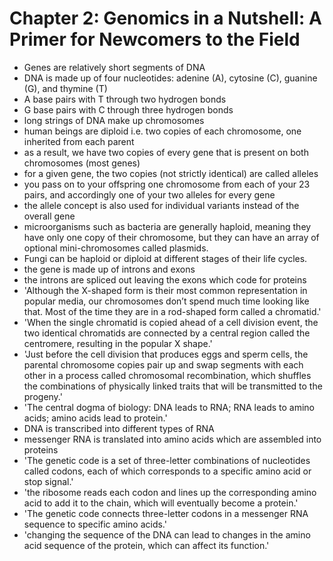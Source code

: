# Chapter 2: Genomics in a Nutshell: A Primer for Newcomers to the Field

- Genes are relatively short segments of DNA
- DNA is made up of four nucleotides: adenine (A), cytosine (C), guanine (G), and thymine (T)
- A base pairs with T through two hydrogen bonds
- G base pairs with C through three hydrogen bonds
- long strings of DNA make up chromosomes
- human beings are diploid i.e. two copies of each chromosome, one inherited from each parent
- as a result, we have two copies of every gene that is present on both chromosomes (most genes)
- for a given gene, the two copies (not strictly identical) are called alleles
- you pass on to your offspring one chromosome from each of your 23 pairs, and accordingly one of your two alleles for every gene
- the allele concept is also used for individual variants instead of the overall gene
- microorganisms such as bacteria are generally haploid, meaning they have only one copy of their chromosome, but they can have an array of optional mini-chromosomes called plasmids.
- Fungi can be haploid or diploid at different stages of their life cycles.
- the gene is made up of introns and exons
- the introns are spliced out leaving the exons which code for proteins
- 'Although the X-shaped form is their most common representation in popular media, our chromosomes don’t spend much time looking like that. Most of the time they are in a rod-shaped form called a chromatid.'
- 'When the single chromatid is copied ahead of a cell division event, the two identical chromatids are connected by a central region called the centromere, resulting in the popular X shape.'
- 'Just before the cell division that produces eggs and sperm cells, the parental chromosome copies pair up and swap segments with each other in a process called chromosomal recombination, which shuffles the combinations of physically linked traits that will be transmitted to the progeny.'
- 'The central dogma of biology: DNA leads to RNA; RNA leads to amino acids; amino acids lead to protein.'
- DNA is transcribed into different types of RNA
- messenger RNA is translated into amino acids which are assembled into proteins
- 'The genetic code is a set of three-letter combinations of nucleotides called codons, each of which corresponds to a specific amino acid or stop signal.' 
- 'the ribosome reads each codon and lines up the corresponding amino acid to add it to the chain, which will eventually become a protein.'
- 'The genetic code connects three-letter codons in a messenger RNA sequence to specific amino acids.'
- 'changing the sequence of the DNA can lead to changes in the amino acid sequence of the protein, which can affect its function.'
